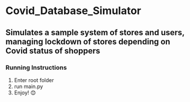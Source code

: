 # Covid_Database_Simulator
## Simulates a sample system of stores and users, managing lockdown of stores depending on Covid status of shoppers

### **Running Instructions**
1. Enter root folder
2. run main.py
3. Enjoy! :blush:
